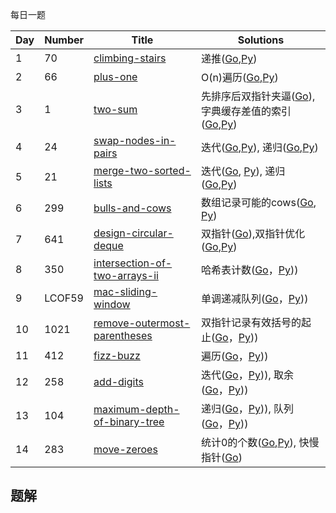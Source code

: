 每日一题


|Day|Number|Title|Solutions|
|---|---|---|------|
|1|70|[climbing-stairs](https://leetcode-cn.com/problems/climbing-stairs) | 递推([Go](../Week_01/70/climbing_stairs.go),[Py](../Week_01/70/climbing_stairs.py))|
|2|66|[plus-one](https://leetcode-cn.com/problems/plus-one) | O(n)遍历([Go](66/plus_one.go),[Py](66/plus_one.py))|
|3|1|[two-sum](https://leetcode-cn.com/problems/two-sum) | 先排序后双指针夹逼([Go](../Week_01/1/two_sum.go)), 字典缓存差值的索引([Go](../Week_01/1/two_sum_2.go),[Py](../Week_01/1/two_sum.py))|
|4|24|[swap-nodes-in-pairs](https://leetcode-cn.com/problems/swap-nodes-in-pairs)| 迭代([Go](../Week_01/24/swap_nodes_in_pairs2.go),[Py](../Week_01/24/swap_nodes_in_pairs2.py)), 递归([Go](../Week_01/24/swap_nodes_in_pairs.go),[Py](../Week_01/24/swap_nodes_in_pairs.py))|
|5|21|[merge-two-sorted-lists](https://leetcode-cn.com/problems/merge-two-sorted-lists) | 迭代([Go](../Week_01/21/merge_two_sorted_lists.go), [Py](../Week_01/21/merge_two_sorted_lists.py)), 递归([Go](../Week_01/21/merge_two_sorted_lists2.go),[Py](../Week_01/21/merge_two_sorted_lists2.py))|
|6|299|[bulls-and-cows](https://leetcode-cn.com/problems/bulls-and-cows) | 数组记录可能的cows([Go](299/bulls_and_cows.go), [Py](299/bulls_and_cows.go))|
|7|641|[design-circular-deque](https://leetcode-cn.com/problems/design-circular-deque) | 双指针([Go](../Week_01/641/design_circular_deque.go)),双指针优化([Go](../Week_01/641/design_circular_deque2.go),[Py](../Week_01/641/design_circular_deque2.py))|
|8|350|[intersection-of-two-arrays-ii](https://leetcode-cn.com/problems/intersection-of-two-arrays-ii) | 哈希表计数([Go](350/intersection_of_two_arrays_ii.go)，[Py](350/intersection_of_two_arrays_ii.py)))|
|9|LCOF59|[mac-sliding-window](https://leetcode-cn.com/problems/hua-dong-chuang-kou-de-zui-da-zhi-lcof/) | 单调递减队列([Go](LCOF59/max_sliding_window.go)，[Py](LCOF59/max_sliding_window.go)))|
|10|1021|[remove-outermost-parentheses](https://leetcode-cn.com/problems/remove-outermost-parentheses) | 双指针记录有效括号的起止([Go](1021/remove_outermost_parentheses.go)，[Py](1021/remove_outermost_parentheses.py)))|
|11|412|[fizz-buzz](https://leetcode-cn.com/problems/fizz-buzz) | 遍历([Go](412/fizz_buzz.go)，[Py](412/fizz_buzz.py)))|
|12|258|[add-digits](https://leetcode-cn.com/problems/add-digits) | 迭代([Go](258/add_digits.go)，[Py](258/add_digits.py))), 取余([Go](258/add_digits2.go)，[Py](258/add_digits2.py)))|
|13|104|[maximum-depth-of-binary-tree](https://leetcode-cn.com/problems/maximum-depth-of-binary-tree) | 递归([Go](104/maximum_depth_of_binary_tree2.go)，[Py](104/maximum_depth_of_binary_tree2.py))), 队列([Go](104/maximum_depth_of_binary_tree3.go)，[Py](104/maximum_depth_of_binary_tree3.go)))|
|14|283|[move-zeroes](https://leetcode-cn.com/problems/move-zeroes) |  统计0的个数([Go](../Week_01/283/move_zeros.go),[Py](../Week_01/283/move_zeros.py)), 快慢指针([Go](../Week_01/283/move_zeros.go))|


## 题解

### 
